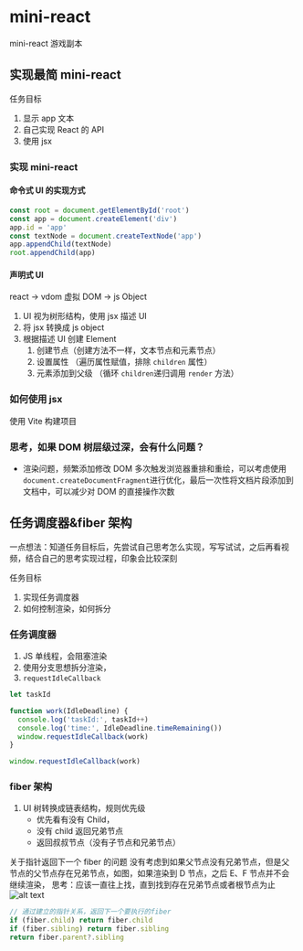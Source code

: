 # mini-react

mini-react 游戏副本

## 实现最简 mini-react

任务目标

1. 显示 app 文本
2. 自己实现 React 的 API
3. 使用 jsx

### 实现 mini-react

#### 命令式 UI 的实现方式

```js
const root = document.getElementById('root')
const app = document.createElement('div')
app.id = 'app'
const textNode = document.createTextNode('app')
app.appendChild(textNode)
root.appendChild(app)
```

#### 声明式 UI

react -> vdom 虚拟 DOM -> js Object

1. UI 视为树形结构，使用 jsx 描述 UI
2. 将 jsx 转换成 js object
3. 根据描述 UI 创建 Element
   1. 创建节点（创建方法不一样，文本节点和元素节点）
   2. 设置属性 （遍历属性赋值，排除 `children` 属性）
   3. 元素添加到父级 （循环 `children`递归调用 `render` 方法）

### 如何使用 jsx

使用 Vite 构建项目

### 思考，如果 DOM 树层级过深，会有什么问题？

- 渲染问题，频繁添加修改 DOM 多次触发浏览器重排和重绘，可以考虑使用`document.createDocumentFragment`进行优化，最后一次性将文档片段添加到文档中，可以减少对 DOM 的直接操作次数

## 任务调度器&fiber 架构

一点想法：知道任务目标后，先尝试自己思考怎么实现，写写试试，之后再看视频，结合自己的思考实现过程，印象会比较深刻

任务目标

1. 实现任务调度器
2. 如何控制渲染，如何拆分

### 任务调度器

1. JS 单线程，会阻塞渲染
2. 使用分支思想拆分渲染，
3. `requestIdleCallback`

```js
let taskId

function work(IdleDeadline) {
  console.log('taskId:', taskId++)
  console.log('time:', IdleDeadline.timeRemaining())
  window.requestIdleCallback(work)
}

window.requestIdleCallback(work)
```

### fiber 架构

1. UI 树转换成链表结构，规则优先级
   - 优先看有没有 Child，
   - 没有 child 返回兄弟节点
   - 返回叔叔节点（没有子节点和兄弟节点）

关于指针返回下一个 fiber 的问题
没有考虑到如果父节点没有兄弟节点，但是父节点的父节点存在兄弟节点，如图，如果渲染到 D 节点，之后 E、F 节点并不会继续渲染，
思考：应该一直往上找，直到找到存在兄弟节点或者根节点为止
![alt text](img.png)

```js
// 通过建立的指针关系，返回下一个要执行的fiber
if (fiber.child) return fiber.child
if (fiber.sibling) return fiber.sibling
return fiber.parent?.sibling
```
